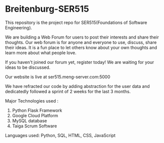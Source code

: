 # Breitenburg-SER515
This repository is the project repo for SER515(Foundations of Software Engineering). 

We are building a Web Forum for users to post their interests and share their thoughts. Our web forum is for anyone and everyone to use, discuss, share their ideas. It is a fun place to let others know about your own thoughts and learn more about what people love. 

If you haven't joined our forum yet, register today! We are waiting for your ideas to be discussed.

Our website is live at ser515.meng-server.com:5000

We have refracted our code by adding abstraction for the user data and dedicatedly followed a sprint of 2 weeks for the last 3 months. 

Major Technologies used : 
1. Python Flask Framework 
2. Google Cloud Platform
3. MySQL database
4. Taiga Scrum Software

Languages used: Python, SQL, HTML, CSS, JavaScript
